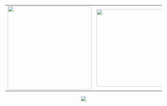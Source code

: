 <table align="center">
<tr>
<td><img width="270" src="https://c.tenor.com/KUxnD7iuWh0AAAAC/ore-gairu-my-teen-romantic-comedy-snafu.gif"></td>
<td><img width="250" src="https://c.tenor.com/IVVJbs0N7DcAAAAC/vivy-dance.gif"></td>
</tr>
</table>


<p align="center">
    <a href="https://github.com/shuchan-dev/shuchan-dev">
        <img src="https://github-readme-stats.vercel.app/api?username=shuchan-dev&show_icons=true&theme=tokyonight">
    </a>
</p>
